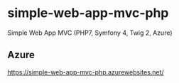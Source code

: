 # simple-web-app-mvc-php
Simple Web App MVC (PHP7, Symfony 4, Twig 2, Azure)

## Azure
https://simple-web-app-mvc-php.azurewebsites.net/
